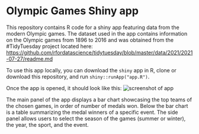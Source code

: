 # Olympic Games Shiny app
This repository contains R code for a shiny app featuring data from the modern Olympic games. The dataset used in the app contains information on the Olympic games from 1896 to 2016 and was obtained from the #TidyTuesday project located here: https://github.com/rfordatascience/tidytuesday/blob/master/data/2021/2021-07-27/readme.md

To use this app locally, you can download the `shiny` app in R, clone or download this repository, and run `shiny::runApp("app.R")`.
 
Once the app is opened, it should look like this:
![screenshot of app](https://i.imgur.com/mFeQrnz.png)

The main panel of the app displays a bar chart showcasing the top teams of the chosen games, in order of number of medals won. Below the bar chart is a table summarizing the medal winners of a specific event. The side panel allows users to select the season of the games (summer or winter), the year, the sport, and the event. 
